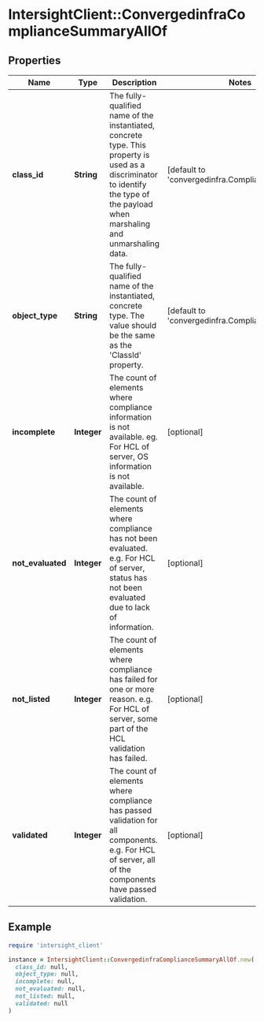 # IntersightClient::ConvergedinfraComplianceSummaryAllOf

## Properties

| Name | Type | Description | Notes |
| ---- | ---- | ----------- | ----- |
| **class_id** | **String** | The fully-qualified name of the instantiated, concrete type. This property is used as a discriminator to identify the type of the payload when marshaling and unmarshaling data. | [default to &#39;convergedinfra.ComplianceSummary&#39;] |
| **object_type** | **String** | The fully-qualified name of the instantiated, concrete type. The value should be the same as the &#39;ClassId&#39; property. | [default to &#39;convergedinfra.ComplianceSummary&#39;] |
| **incomplete** | **Integer** | The count of elements where compliance information is not available. eg. For HCL of server, OS information is not available. | [optional] |
| **not_evaluated** | **Integer** | The count of elements where compliance has not been evaluated. e.g. For HCL of server, status has not been evaluated due to lack of information. | [optional] |
| **not_listed** | **Integer** | The count of elements where compliance has failed for one or more reason. e.g. For HCL of server, some part of the HCL validation has failed. | [optional] |
| **validated** | **Integer** | The count of elements where compliance has passed validation for all components. e.g. For HCL of server, all of the components have passed validation. | [optional] |

## Example

```ruby
require 'intersight_client'

instance = IntersightClient::ConvergedinfraComplianceSummaryAllOf.new(
  class_id: null,
  object_type: null,
  incomplete: null,
  not_evaluated: null,
  not_listed: null,
  validated: null
)
```

